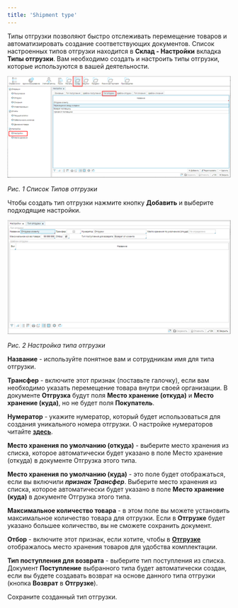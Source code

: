 ```yaml
---
title: 'Shipment type'
---
```


Типы отгрузки позволяют быстро отслеживать перемещение товаров и автоматизировать создание соответствующих документов. Список настроенных типов отгрузки находится в **Склад - Настройки** вкладка **Типы отгрузки**. Вам необходимо создать и настроить типы отгрузки, которые используются в вашей деятельности.

![](attachments/12812318/12812320.png)

*Рис. 1 Список Типов отгрузки*

  

Чтобы создать тип отгрузки нажмите кнопку **Добавить** и выберите подходящие настройки.

![](attachments/12812318/12812319.png)

*Рис. 2 Настройка типа отгрузки*

  

**Название** - используйте понятное вам и сотрудникам имя для типа отгрузки.

**Трансфер** - включите этот признак (поставьте галочку), если вам необходимо указать перемещение товара внутри своей организации. В документе **Отгрузка** будут поля **Место хранение (откуда)** и **Место хранение (куда)**, но не будет поля **Покупатель**.

**Нумератор** - укажите нумератор, который будет использоваться для создания уникального номера отгрузки. О настройке нумераторов читайте [**здесь**](Numerators.md).

**Место хранения по умолчанию (откуда)** - выберите место хранения из списка, которое автоматически будет указано в поле Место хранение (откуда) в документе Отгрузка этого типа.

**Место хранения по умолчанию (куда)** - это поле будет отображаться, если вы включили ***признак Трансфер***. Выберите место хранения из списка, которое автоматически будет указано в поле **Место хранение (куда)** в документе Отгрузка этого типа.

**Максимальное количество товара** - в этом поле вы можете установить максимальное количество товара для отгрузки. Если в **Отгрузке** будет указано большее количество, вы не сможете сохранить документ.

**Отбор** - включите этот признак, если хотите, чтобы в [**Отгрузке**](Shipments.md) отображалось место хранения товаров для удобства комплектации.

**Тип поступления для возврата** - выберите тип поступления из списка. Документ **Поступление** выбранного типа будет автоматически создан, если вы будете создавать возврат на основе данного типа отгрузки (кнопка **Возврат** в **Отгрузке**).

Сохраните созданный тип отгрузки.

  



  
